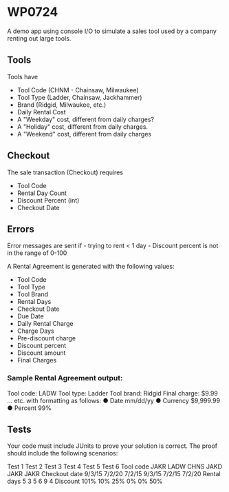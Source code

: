 # WP0724


A demo app using console I/O to simulate a sales tool used by a company renting out large tools.

## Tools
Tools have
- Tool Code (CHNM - Chainsaw, Milwaukee)
- Tool Type (Ladder, Chainsaw, Jackhammer)
- Brand (Ridgid, Milwaukee, etc.)
- Daily Rental Cost
- A "Weekday" cost, different from daily charges?
- A "Holiday" cost, different from daily charges.
- A "Weekend" cost, different from daily charges

## Checkout
The sale transaction (Checkout) requires
- Tool Code
- Rental Day Count
- Discount Percent (int)
- Checkout Date

## Errors
Error messages are sent if
	- trying to rent < 1 day
	- Discount percent is not in the range of 0-100

A Rental Agreement is generated with the following values:
- Tool Code
- Tool Type
- Tool Brand
- Rental Days
- Checkout Date
- Due Date
- Daily Rental Charge
- Charge Days
- Pre-discount charge
- Discount percent
- Discount amount
- Final Charges

### Sample Rental Agreement output:

Tool code: LADW
Tool type: Ladder
Tool brand: Ridgid
Final charge: $9.99
... etc.
with formatting as follows:
● Date mm/dd/yy
● Currency $9,999.99
● Percent 99%

## Tests
Your code must include JUnits to prove your solution is correct.
The proof should include the following scenarios:

Test 1 Test 2 Test 3 Test 4 Test 5 Test 6
Tool code JAKR LADW CHNS JAKD JAKR JAKR
Checkout date 9/3/15 7/2/20 7/2/15 9/3/15 7/2/15 7/2/20
Rental days 5 3 5 6 9 4
Discount 101% 10% 25% 0% 0% 50%
